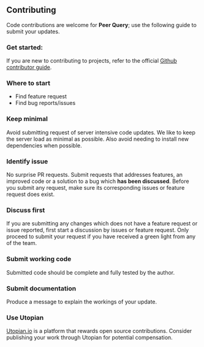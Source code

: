 ## Contributing
Code contributions are welcome for **Peer Query**; use the following guide to submit your updates.

### Get started:
If you are new to contributing to projects, refer to the official [Github contributor guide](https://help.github.com/articles/fork-a-repo/).


### Where to start
* Find feature request
* Find bug reports/issues

### Keep minimal
Avoid submitting request of server intensive code updates. We like to keep the server load as minimal as possible. Also avoid needing to install new dependencies when possible.

### Identify issue
No surprise PR requests. Submit requests that addresses features, an improved code or a solution to a bug which **has been discussed**. Before you submit any request, make sure its corresponding issues or feature request does exist.

### Discuss first
If you are submitting any changes which does not have a feature request or issue reported, first start a discussion by issues or feature request. Only proceed to submit your request if you have received a green light from any of the team.

### Submit working code
Submitted code should be complete and fully tested by the author.

### Submit documentation
Produce a message to explain the workings of your update.

### Use Utopian
[Utopian.io](https://utopian.io) is a platform that rewards open source contributions. Consider publishing your work through Utopian for potential compensation.
